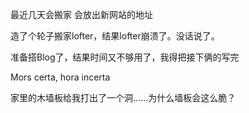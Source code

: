最近几天会搬家
会放出新网站的地址




造了个轮子搬家lofter，结果lofter崩溃了。没话说了。

准备搭Blog了，结果时间又不够用了，我得把接下俩的写完

Mors certa, hora incerta



家里的木墙板给我打出了一个洞......为什么墙板会这么脆？
